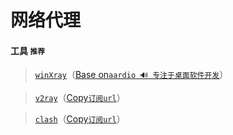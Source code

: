 # 网络代理

#### 工具 `推荐`

> [`winXray`](https://github.com/TheMRLL/winxray)（[Base on`aardio 🔊 专注于桌面软件开发`](http://www.aardio.com/)）

> [`v2ray`](https://github.com/v2ray/v2ray-core)（[Copy`订阅url`](http://120.92.132.166:8888/down/MshRNLEFCNSe)）

> [`clash`](https://github.com/Dreamacro/clash)（[Copy`订阅url`](https://suo.yt/YestHxZ)）

